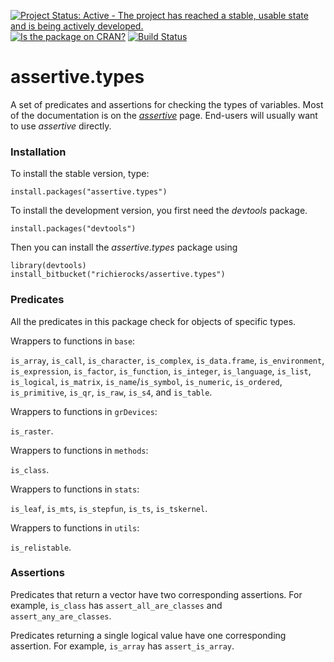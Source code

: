[![Project Status: Active - The project has reached a stable, usable state and is being actively developed.](http://www.repostatus.org/badges/0.1.0/active.svg)](http://www.repostatus.org/#active)
[![Is the package on CRAN?](http://www.r-pkg.org/badges/version/assertive.types)](http://www.r-pkg.org/pkg/assertive.types)
[![Build Status](https://semaphoreci.com/api/v1/projects/4bd0f182-fbc5-4c70-876b-e6f9570fdf3c/635195/badge.svg)](https://semaphoreci.com/richierocks/assertive-types)

# assertive.types

A set of predicates and assertions for checking the types of variables.  Most of the documentation is on the *[assertive](https://bitbucket.org/richierocks/assertive)* page.  End-users will usually want to use *assertive* directly.


### Installation

To install the stable version, type:

```{r}
install.packages("assertive.types")
```

To install the development version, you first need the *devtools* package.

```{r}
install.packages("devtools")
```

Then you can install the *assertive.types* package using

```{r}
library(devtools)
install_bitbucket("richierocks/assertive.types")
```

### Predicates

All the predicates in this package check for objects of specific types.

Wrappers to functions in `base`:

`is_array`, `is_call`, `is_character`, `is_complex`, `is_data.frame`, `is_environment`, `is_expression`, `is_factor`, `is_function`, `is_integer`, `is_language`, `is_list`, `is_logical`, `is_matrix`, `is_name`/`is_symbol`, `is_numeric`, `is_ordered`, `is_primitive`, `is_qr`, `is_raw`, `is_s4`, and  `is_table`.

Wrappers to functions in `grDevices`:

`is_raster`.

Wrappers to functions in `methods`:

`is_class`.

Wrappers to functions in `stats`:

`is_leaf`, `is_mts`, `is_stepfun`, `is_ts`, `is_tskernel`.

Wrappers to functions in `utils`:

`is_relistable`.

### Assertions

Predicates that return a vector have two corresponding assertions.  For example,
`is_class` has `assert_all_are_classes` and `assert_any_are_classes`.

Predicates returning a single logical value have one corresponding assertion.
For example, `is_array` has `assert_is_array`.